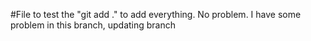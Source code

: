 #File to test the "git add ." to add everything.
No problem. I have some problem in this branch, updating branch

